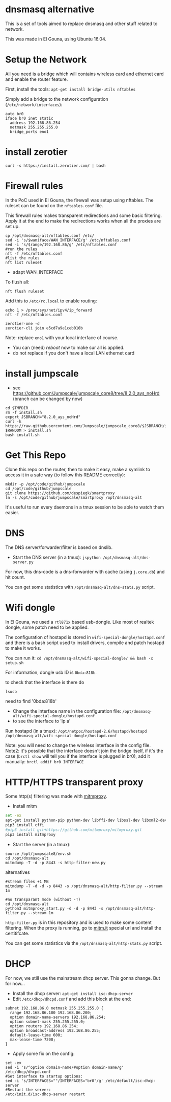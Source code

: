 # dnsmasq alternative
This is a set of tools aimed to replace dnsmasq and other stuff related to network.

This was made in El Gouna, using Ubuntu 16.04.

# Setup the Network

All you need is a bridge which will contains wireless card and ethernet card and enable the router feature.

First, install the tools: `apt-get install bridge-utils nftables`

Simply add a bridge to the network configuration (`/etc/network/interfaces`):
```
auto br0
iface br0 inet static
  address 192.168.86.254
  netmask 255.255.255.0
  bridge_ports eno1

```
# install zerotier

```
curl -s https://install.zerotier.com/ | bash
```

# Firewall rules

In the PoC used in El Gouna, the firewall was setup using nftables.
The ruleset can be found on the `nftables.conf` file.

This firewall rules makes transparent redirections and some basic filtering.
Apply it at the end to make the redirections works when all the proxies are set up.

```
cp /opt/dnsmasq-alt/nftables.conf /etc/
sed -i 's/$waniface/WAN_INTERFACE/g' /etc/nftables.conf
sed -i 's/$range/192.168.86/g' /etc/nftables.conf
#run the rules
nft -f /etc/nftables.conf
#list the rules
nft list ruleset
``` 

- adapt WAN_INTERFACE

To flush all: 
```
nft flush ruleset
```

Add this to `/etc/rc.local` to enable routing:
```
echo 1 > /proc/sys/net/ipv4/ip_forward
nft -f /etc/nftables.conf

zerotier-one -d
zerotier-cli join e5cd7a9e1ceb010b

```

Note: replace `eno1` with your local interface of course. 
- You can (need) *reboot* now to make sur all is applied.
- do not replace if you don't have a local LAN ethernet card

# install jumpscale

- see https://github.com/Jumpscale/jumpscale_core8/tree/8.2.0_ays_noHrd  (branch can be changed by now)

```
cd $TMPDIR
rm -f install.sh
export JSBRANCH="8.2.0_ays_noHrd"
curl -k https://raw.githubusercontent.com/Jumpscale/jumpscale_core8/$JSBRANCH/install/install.sh?$RANDOM > install.sh
bash install.sh
```

# Get This Repo

Clone this repo on the router, then to make it easy, make a symlink to access it in a safe way
(to follow this README correctly):
```
mkdir -p /opt/code/github/jumpscale
cd /opt/code/github/jumpscale
git clone https://github.com/despiegk/smartproxy
ln -s /opt/code/github/jumpscale/smartproxy /opt/dnsmasq-alt
```

It's useful to run every daemons in a tmux session to be able to watch them easier.

# DNS

The DNS server/forwarder/filter is based on dnslib.

- Start the DNS server (in a tmux): `jspython /opt/dnsmasq-alt/dns-server.py`

For now, this dns-code is a dns-forwarder with cache (using `j.core.db`) and hit count.

You can get some statistics with `/opt/dnsmasq-alt/dns-stats.py` script.

# Wifi dongle

In El Gouna, we used a `rtl871x` based usb-dongle.
Like most of realtek dongle, some patch need to be applied.

The configuration of hostapd is stored in `wifi-special-dongle/hostapd.conf`
and there is a bash script used to install drivers, compile and patch hostapd to make it works.

You can run it: `cd /opt/dnsmasq-alt/wifi-special-dongle/ && bash -x setup.sh`

For information, dongle usb ID is `0bda:818b`.

to check that the interface is there do
```
lsusb
```

need to find '0bda:818b'

- Change the interface name in the configuration file: `/opt/dnsmasq-alt/wifi-special-dongle/hostapd.conf`
- to see the interface to 'ip a'


Run hostapd (in a tmux): `/opt/netpoc/hostapd-2.6/hostapd/hostapd /opt/dnsmasq-alt/wifi-special-dongle/hostapd.conf`

Note: you will need to change the wireless interface in the config file.
Note2: it's possible that the interface doesn't join the bridge itself, if it's the case
(`brctl show` will tell you if the interface is plugged in br0), add it manually: `brctl addif br0 INTERFACE`

# HTTP/HTTPS transparent proxy

Some http(s) filtering was made with [mitmproxy](https://github.com/mitmproxy/mitmproxy).

- Install mitm

```bash
set -ex
apt-get install python-pip python-dev libffi-dev libssl-dev libxml2-dev libxslt1-dev libjpeg8-dev zlib1g-dev
pip3 install cffi
#pip3 install git+https://github.com/mitmproxy/mitmproxy.git
pip3 install mitmproxy
```

- Start the server (in a tmux): 
```
source /opt/jumpscale8/env.sh
cd /opt/dnsmasq-alt
mitmdump -T -d -p 8443 -s http-filter-new.py
```

alternatives
```
#stream files +1 MB
mitmdump -T -d -d -p 8443 -s /opt/dnsmasq-alt/http-filter.py --stream 1m

#no transparant mode (without -T)
cd /opt/dnsmasq-alt
python3 mitmproxy_start.py -d -d -p 8443 -s /opt/dnsmasq-alt/http-filter.py --stream 1m
```

`http-filter.py` is in this repository and is used to make some content filtering.
When the proxy is running, go to [mitm.it](http://mitm.it) special url and install the certitifcate.

You can get some statistics via the `/opt/dnsmasq-alt/http-stats.py` script.

# DHCP

For now, we still use the mainstream dhcp server. This gonna change. But for now...

- Install the dhcp server: `apt-get install isc-dhcp-server`
- Edit `/etc/dhcp/dhcpd.conf` and add this block at the end:
```
subnet 192.168.86.0 netmask 255.255.255.0 {
  range 192.168.86.100 192.168.86.200;
  option domain-name-servers 192.168.86.254;
  option subnet-mask 255.255.255.0;
  option routers 192.168.86.254;
  option broadcast-address 192.168.86.255;
  default-lease-time 600;
  max-lease-time 7200;
}
```

- Apply some fix on the config: 
```
set -ex
sed -i 's/^option domain-name/#option domain-name/g' /etc/dhcp/dhcpd.conf
#Set interface to startup options: 
sed -i 's/INTERFACES=""/INTERFACES="br0"/g' /etc/default/isc-dhcp-server
#Restart the server: 
/etc/init.d/isc-dhcp-server restart
```


